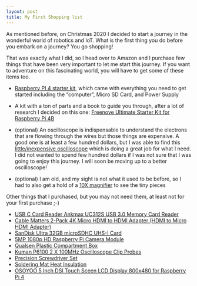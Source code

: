 ```yaml
---
layout: post
title: My First Shopping list
---
```


As mentioned before, on Christmas 2020 I decided to start a journey in the wonderful world of robotics and IoT. What is the first thing you do before you embark on a journey? You go shopping!

That was exactly what I did, so I head over to Amazon and I purchase few things that have been very important to let me start this journey. If you want to adventure on this fascinating world, you will have to get some of these items too.

- [Raspberry PI 4 starter kit](https://www.amazon.ca/gp/product/B07XLMVYJJ/ref=ppx_yo_dt_b_asin_title_o05_s00?ie=UTF8&psc=1), which came with everything you need to get started including the “computer”, Micro SD Card, and Power Supply

- A kit with a ton of parts and a book to guide you through, after a lot of research I decided on this one: [Freenove Ultimate Starter Kit for Raspberry Pi 4B](https://www.amazon.ca/gp/product/B06W54L7B5/ref=ppx_yo_dt_b_asin_title_o00_s00?ie=UTF8&psc=1)

- (optional) An oscilloscope is indispensable to understand the electrons that are flowing through the wires but those things are expensive. A good one is at least a few hundred dollars, but I was able to find this [little/inexpensive oscilloscope](https://www.amazon.ca/gp/product/B0892KBP7P/ref=ppx_yo_dt_b_asin_title_o09_s01?ie=UTF8&psc=1) which is doing a great job for what I need. I did not wanted to spend few hundred dollars if I was not sure that I was going to enjoy this journey. I will soon be moving up to a better oscilloscope!

- (optional) I am old, and my sight is not what it used to be before, so I had to also get a hold of a [10X magnifier](https://www.amazon.ca/gp/product/B074C4D9TG/ref=ppx_yo_dt_b_asin_title_o01_s00?ie=UTF8&psc=1) to see the tiny pieces

Other things that I purchased, but you may not need them, at least not for your first purchase ;-)

- [USB C Card Reader Ankmax UC312S USB 3.0 Memory Card Reader](https://www.amazon.ca/gp/product/B08CBGFL87/ref=ppx_yo_dt_b_asin_title_o00_s00?ie=UTF8&psc=1)
- [Cable Matters 2-Pack 4K Micro HDMI to HDMI Adapter (HDMI to Micro HDMI Adapter)](https://www.amazon.ca/gp/product/B00JDRHQ58/ref=ppx_yo_dt_b_asin_title_o00_s00?ie=UTF8&psc=1)
- [SanDisk Ultra 32GB microSDHC UHS-I Card](https://www.amazon.ca/gp/product/B073JWXGNT/ref=ppx_yo_dt_b_asin_title_o00_s00?ie=UTF8&psc=1)
- [5MP 1080p HD Raspberry Pi Camera Module](https://www.amazon.ca/gp/product/B07PQ63D2S/ref=ppx_yo_dt_b_asin_title_o03_s00?ie=UTF8&psc=1)
- [Qualsen Plastic Compartment Box](https://www.amazon.ca/gp/product/B07TGG1R53/ref=ppx_yo_dt_b_asin_title_o00_s00?ie=UTF8&psc=1)
- [Kuman P6100 2 X 100MHz Oscilloscope Clip Probes](https://www.amazon.ca/gp/product/B01C5PPQQU/ref=ppx_yo_dt_b_asin_title_o08_s01?ie=UTF8&psc=1)
- [Precision Screwdriver Set](https://www.amazon.ca/gp/product/B085LCVZF6/ref=ppx_yo_dt_b_asin_title_o04_s00?ie=UTF8&psc=1)
- [Soldering Mat Heat Insulation](https://www.amazon.ca/gp/product/B07F8Q756W/ref=ppx_yo_dt_b_asin_title_o02_s00?ie=UTF8&psc=1)
- [OSOYOO 5 Inch DSI Touch Sceen LCD Display 800x480 for Raspberry Pi 4](https://www.amazon.com/gp/product/B07KKB5YS9/ref=ppx_yo_dt_b_asin_title_o00_s00?ie=UTF8&psc=1)
